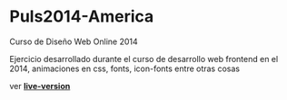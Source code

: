 Puls2014-America
================

Curso de Diseño Web Online 2014

Ejercicio desarrollado durante el curso de desarrollo web frontend en el 2014, animaciones en css, fonts, icon-fonts entre otras cosas

ver [**live-version**](http://dcruzjs.github.io/Puls2014-America/)
